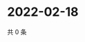 # 2022-02-18

共 0 条

<!-- BEGIN WEIBO -->
<!-- 最后更新时间 Fri Feb 18 2022 08:49:56 GMT+0800 (China Standard Time) -->

<!-- END WEIBO -->
